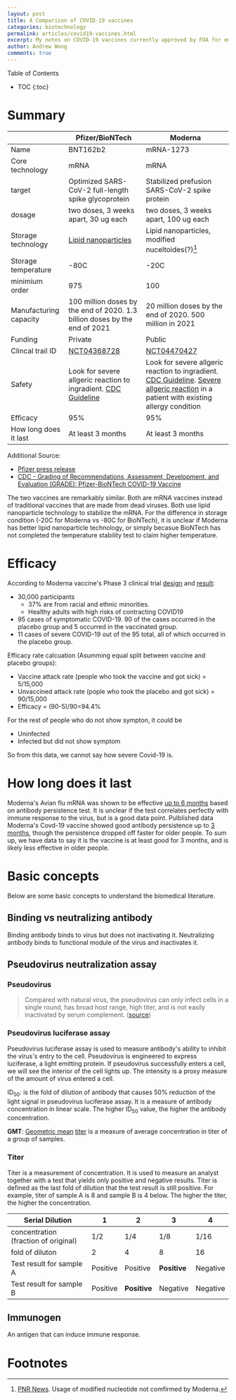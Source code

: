 ```yaml
---
layout: post
title: A Comparison of COVID-19 vaccines 
categories: biotechnology
permalink: articles/covid19-vaccines.html
excerpt: My notes on COVID-19 vaccines currently approved by FDA for emergence use.
author: Andrew Wong
comments: true
---
```


Table of Contents
* TOC
{:toc}

# Summary

|     | Pfizer/BioNTech | Moderna |
| --- | --- | --- |
| Name | BNT162b2 | mRNA-1273 |
| Core technology | mRNA | mRNA |
| target | Optimized SARS-CoV-2 full-length spike glycoprotein |  Stabilized prefusion SARS-CoV-2 spike protein   |
| dosage | two doses, 3 weeks apart, 30 ug each | two doses, 3 weeks apart, 100 ug each |
| Storage technology |  [Lipid nanoparticles](https://www.technologyreview.com/2020/12/09/1013538/what-are-the-ingredients-of-pfizers-covid-19-vaccine/)   | Lipid nanoparticles, modified nuceltoides(?)[^m1] |
| Storage temperature | -80C | -20C |
| minimium order | 975 | 100 |
| Manufacturing capacity | 100 million doses by the end of 2020. 1.3 billion doses by the end of 2021 |  20 million doses by the end of 2020. 500 million in 2021    |
| Funding | Private | Public |
| Clincal trail ID | [NCT04368728](https://clinicaltrials.gov/ct2/show/NCT04368728) |  [NCT04470427](https://clinicaltrials.gov/ct2/show/NCT04470427)   |
| Safety |  Look for severe allgeric reaction to ingradient. [CDC Guideline](https://www.cdc.gov/coronavirus/2019-ncov/vaccines/recommendations/underlying-conditions.html)   | Look for severe allgeric reaction to ingradient. [CDC Guideline](https://www.cdc.gov/coronavirus/2019-ncov/vaccines/recommendations/underlying-conditions.html). [Severe allgeric reaction](https://thehill.com/homenews/state-watch/531710-boston-doctor-with-history-of-allergies-has-severe-reaction-to-moderna) in a patient with existing allergy condition |
| Efficacy | 95% | 95% |
| How long does it last| At least 3 months | At least 3 months |

Additional Source:  
- [Pfizer press release](https://www.pfizer.com/news/press-release/press-release-detail/pfizer-and-biontech-choose-lead-mrna-vaccine-candidate-0)  
- [CDC - Grading of Recommendations, Assessment, Development, and Evaluation (GRADE): Pfizer-BioNTech COVID-19 Vaccine](https://www.cdc.gov/vaccines/acip/recs/grade/covid-19-pfizer-biontech-vaccine.html)

[^m1]: [PNR News](https://www.npr.org/sections/health-shots/2020/11/17/935563377/why-does-pfizers-covid-19-vaccine-need-to-be-kept-colder-than-antarctic). Usage of modified nucleotide not comfirmed by Moderna.

The two vaccines are remarkably similar. Both are mRNA vaccines instead of traditional vaccines that are made from dead viruses. Both use lipid nanoparticle technology to stabilize the mRNA. For the difference in storage condition (-20C for Moderna vs -80C for BioNTech), it is unclear if Moderna has better lipid nanoparticle technology, or simply becasue BioNTech has not completed the temperature stability test to claim higher temperature.

# Efficacy

According to Moderna vaccine's Phase 3 clinical trial [design](https://clinicaltrials.gov/ct2/show/NCT04470427) and [result](https://www.nih.gov/news-events/news-releases/promising-interim-results-clinical-trial-nih-moderna-covid-19-vaccine): 
- 30,000 participants
    - 37% are from racial and ethnic minorities.
    - Healthy adults with high risks of contracting COVID19
- 95 cases of symptomatic COVID-19. 90 of the cases occurred in the placebo group and 5 occurred in the vaccinated group.
- 11 cases of severe COVID-19 out of the 95 total, all of which occurred in the placebo group.

Efficacy rate calcuation (Asumming equal split between vaccine and placebo groups):
- Vaccine attack rate (people who took the vaccine and got sick) = 5/15,000
- Unvaccined attack rate (pople who took the placebo and got sick) = 90/15,000
- Efficacy = (90-5)/90=94.4%

For the rest of people who do not show sympton, it could be
- Uninfected
- Infected but did not show symptom

So from this data, we cannot say how severe Covid-19 is.

# How long does it last

Moderna's Avian flu mRNA was shown to be effective [up to 6 months](https://www.sciencedirect.com/science/article/pii/S0264410X19305626) based on antibody persistence test. It is unclear if the test correlates perfectly with immune response to the virus, but is a good data point. Pulblished data Moderna's Covd-19 vaccine showed good antibody persistence up to [3 months](https://www.nejm.org/doi/full/10.1056/NEJMc2032195?query=RP), though the persistence dropped off faster for older people. To sum up, we have data to say it is the vaccine is at least good for 3 months, and is likely less effective in older people.

# Basic concepts
Below are some basic concepts to understand the biomedical literature.

## Binding vs neutralizing antibody

Binding antibody binds to virus but does not inactivating it. Neutralizing antibody binds to functional module of the virus and inactivates it.

## Pseudovirus neutralization assay

### Pseudovirus

> Compared with natural virus, the pseudovirus can only infect cells in a single round, has broad host range, high titer, and is not easily inactivated by serum complement. ([source](https://www.creative-diagnostics.com/sars-cov-2-pseudovirus-neutralization-assay.htm))

### Pseudovirus luciferase assay
Pseudovirus luciferase assay is used to measure antibody's ability to inhibit the virus's entry to the cell. Pseudovirus is engineered to express luciferase, a light emitting protein. If pseudovirus successfully enters a cell, we will see the interior of the cell lights up. The intensity is a proxy measure of the amount of virus entered a cell.

$\text{ID}_{50}$: is the fold of dilution of antibody that causes 50% reduction of the light signal in pseudovirus luciferase assay. It is a measure of antibody concentration in linear scale. The higher $\text{ID}_{50}$ value, the higher the antibody concentration.

**GMT**: [Geometric mean](https://en.wikipedia.org/wiki/Geometric_mean) [titer](#titer) is a measure of average concentration in titer of a group of samples.

### Titer

Titer is a measurement of concentration. It is used to measure an analyst together with a test that yields only positive and negative results. Titer is defined as the last fold of dilution that the test result is still positive. For example, titer of sample A is 8 and sample B is 4 below. The higher the titer, the higher the concentration.

| Serial Dilution | 1   | 2   | 3   | 4   |
| --- | --- | --- | --- | --- |
| concentration (fraction of original) | 1/2 | 1/4 | 1/8 | 1/16 |
| fold of diluton | 2   | 4   | 8   | 16  |
| Test result for sample A | Positive | Positive | **Positive** | Negative |
| Test result for sample B | Positive | **Positive** | Negative | Negative |

## Immunogen

An antigen that can induce immune response.

# Footnotes